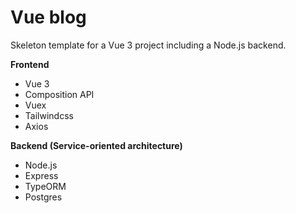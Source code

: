 # Vue blog

Skeleton template for a Vue 3 project including a Node.js backend.

**Frontend**
* Vue 3
* Composition API
* Vuex
* Tailwindcss
* Axios

**Backend (Service-oriented architecture)**
* Node.js
* Express
* TypeORM
* Postgres

